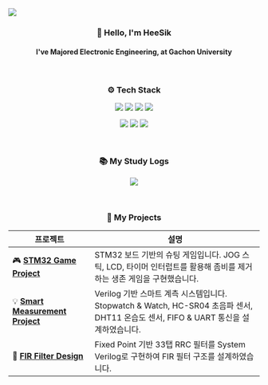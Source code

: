<img src="https://capsule-render.vercel.app/api?type=waving&height=150&color=gradient&textBg=false&fontAlign=50" />


<!-- 소개 -->
<h3 align="center">👋 Hello, I'm <strong>HeeSik</strong></h3>
<h4 align="center">I've Majored Electronic Engineering, at Gachon University</h4>

<br>

<!-- 기술 스택 -->
<h3 align="center">⚙️ Tech Stack</h3> 
<p align="center">
  <img src="https://img.shields.io/badge/Verilog-1E90FF?style=for-the-badge&logo=verilog&logoColor=white"/>
  <img src="https://img.shields.io/badge/SystemVerilog-7B68EE?style=for-the-badge&logo=verilog&logoColor=white"/>
  <img src="https://img.shields.io/badge/Python-3776AB?style=for-the-badge&logo=python&logoColor=white"/>
  <img src="https://img.shields.io/badge/C-00599C?style=for-the-badge&logo=c&logoColor=white"/>
</p>
<p align="center">
  <img src="https://img.shields.io/badge/Git-F05032?style=for-the-badge&logo=git&logoColor=white"/>
  <img src="https://img.shields.io/badge/Jira-0052CC?style=for-the-badge&logo=jira&logoColor=white"/>
  <img src="https://img.shields.io/badge/Linear-5E6AD2?style=for-the-badge&logo=linear&logoColor=white"/>
</p>

<br>

<!-- 블로그 링크 -->
<h3 align="center">📚 My Study Logs</h3> 
<p align="center">
  <a href="https://www.notion.so/he_sik2-log-222ecb5e8c768050923ccc4934ae517c" target="_blank">
    <img src="https://img.shields.io/badge/Notion Blog-he_sik2 log-black?style=for-the-badge&logo=notion&logoColor=white"/>
  </a>
</p>

<br/>


<h3 align="center">📂 My Projects</h3> 

| 프로젝트 | 설명 |
|----------|------|
| 🎮 [**STM32 Game Project**](https://github.com/heesik-kwon/STM32-Game-Project) | STM32 보드 기반의 슈팅 게임입니다. JOG 스틱, LCD, 타이머 인터럽트를 활용해 좀비를 제거하는 생존 게임을 구현했습니다.|
| 💡 [**Smart Measurement Project**](https://github.com/heesik-kwon/Smart-Measurement-Project) | Verilog 기반 스마트 계측 시스템입니다. <br>Stopwatch & Watch, HC-SR04 초음파 센서, DHT11 온습도 센서, FIFO & UART 통신을 설계하였습니다. |
| 🔌 [**FIR Filter Design**](https://github.com/heesik-kwon/FIR-Filter-Design) | Fixed Point 기반 33탭 RRC 필터를 System Verilog로 구현하여 FIR 필터 구조를 설계하였습니다.|

</div>
